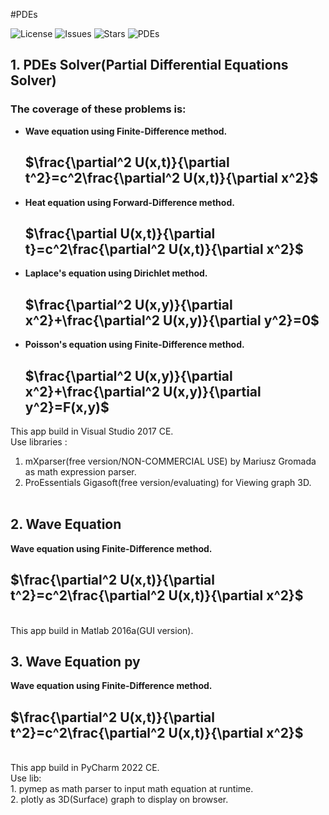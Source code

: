 #PDEs

![License](https://img.shields.io/github/license/nix97/pdes)
![Issues](https://img.shields.io/github/issues/nix97/pdes)
![Stars](https://img.shields.io/github/stars/nix97/pdes)
![PDEs](https://img.shields.io/badge/PDEs-Explicit%20FDM-green)

## 1. PDEs Solver(Partial Differential Equations Solver)
### The coverage of these problems is:
- **Wave equation using Finite-Difference method.**
    ## $\frac{\partial^2 U(x,t)}{\partial t^2}=c^2\frac{\partial^2 U(x,t)}{\partial x^2}$ ##

- **Heat equation using Forward-Difference method.**
    ## $\frac{\partial U(x,t)}{\partial t}=c^2\frac{\partial^2 U(x,t)}{\partial x^2}$ ##

- **Laplace's equation using Dirichlet method.**
    ## $\frac{\partial^2 U(x,y)}{\partial x^2}+\frac{\partial^2 U(x,y)}{\partial y^2}=0$ ##

- **Poisson's equation using Finite-Difference method.**
    ## $\frac{\partial^2 U(x,y)}{\partial x^2}+\frac{\partial^2 U(x,y)}{\partial y^2}=F(x,y)$ ##
This app build in Visual Studio 2017 CE.<br>
Use libraries :
1. mXparser(free version/NON-COMMERCIAL USE) by Mariusz Gromada as math expression parser.
2. ProEssentials Gigasoft(free version/evaluating) for Viewing graph 3D.
<br><br>

## 2. Wave Equation
**Wave equation using Finite-Difference method.**
  ## $\frac{\partial^2 U(x,t)}{\partial t^2}=c^2\frac{\partial^2 U(x,t)}{\partial x^2}$ ## 
<br> 
This app build in Matlab 2016a(GUI version).

## 3. Wave Equation py
**Wave equation using Finite-Difference method.**
  ## $\frac{\partial^2 U(x,t)}{\partial t^2}=c^2\frac{\partial^2 U(x,t)}{\partial x^2}$ ##
<br>
This app build in PyCharm 2022 CE. <br>
Use lib:<br>
1. pymep as math parser to input math equation at runtime.<br>
2. plotly as 3D(Surface) graph to display on browser.


